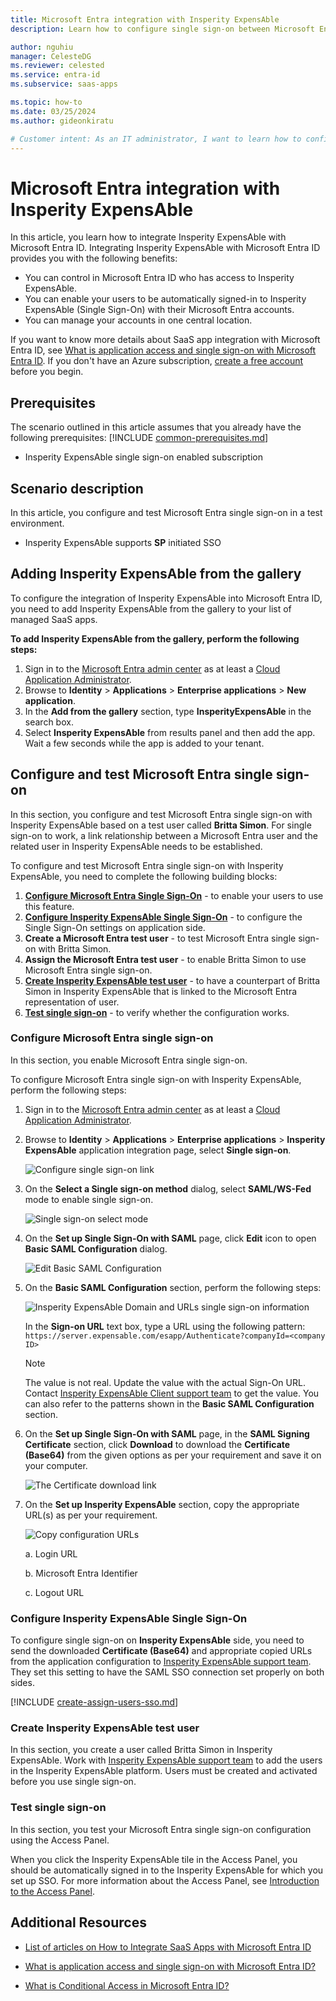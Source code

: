 ```yaml
---
title: Microsoft Entra integration with Insperity ExpensAble
description: Learn how to configure single sign-on between Microsoft Entra ID and Insperity ExpensAble.

author: nguhiu
manager: CelesteDG
ms.reviewer: celested
ms.service: entra-id
ms.subservice: saas-apps

ms.topic: how-to
ms.date: 03/25/2024
ms.author: gideonkiratu

# Customer intent: As an IT administrator, I want to learn how to configure single sign-on between Microsoft Entra ID and Insperity ExpensAble so that I can control who has access to Insperity ExpensAble, enable automatic sign-in with Microsoft Entra accounts, and manage my accounts in one central location.
---
```

# Microsoft Entra integration with Insperity ExpensAble

In this article,  you learn how to integrate Insperity ExpensAble with Microsoft Entra ID.
Integrating Insperity ExpensAble with Microsoft Entra ID provides you with the following benefits:

* You can control in Microsoft Entra ID who has access to Insperity ExpensAble.
* You can enable your users to be automatically signed-in to Insperity ExpensAble (Single Sign-On) with their Microsoft Entra accounts.
* You can manage your accounts in one central location.

If you want to know more details about SaaS app integration with Microsoft Entra ID, see [What is application access and single sign-on with Microsoft Entra ID](~/identity/enterprise-apps/what-is-single-sign-on.md).
If you don't have an Azure subscription, [create a free account](https://azure.microsoft.com/free/) before you begin.

## Prerequisites
The scenario outlined in this article assumes that you already have the following prerequisites:
[!INCLUDE [common-prerequisites.md](~/identity/saas-apps/includes/common-prerequisites.md)]
* Insperity ExpensAble single sign-on enabled subscription

## Scenario description

In this article,  you configure and test Microsoft Entra single sign-on in a test environment.

* Insperity ExpensAble supports **SP** initiated SSO

## Adding Insperity ExpensAble from the gallery

To configure the integration of Insperity ExpensAble into Microsoft Entra ID, you need to add Insperity ExpensAble from the gallery to your list of managed SaaS apps.

**To add Insperity ExpensAble from the gallery, perform the following steps:**

1. Sign in to the [Microsoft Entra admin center](https://entra.microsoft.com) as at least a [Cloud Application Administrator](~/identity/role-based-access-control/permissions-reference.md#cloud-application-administrator).
1. Browse to **Identity** > **Applications** > **Enterprise applications** > **New application**.
1. In the **Add from the gallery** section, type **InsperityExpensAble** in the search box.
1. Select **Insperity ExpensAble** from results panel and then add the app. Wait a few seconds while the app is added to your tenant.

<a name='configure-and-test-azure-ad-single-sign-on'></a>

## Configure and test Microsoft Entra single sign-on

In this section, you configure and test Microsoft Entra single sign-on with Insperity ExpensAble based on a test user called **Britta Simon**.
For single sign-on to work, a link relationship between a Microsoft Entra user and the related user in Insperity ExpensAble needs to be established.

To configure and test Microsoft Entra single sign-on with Insperity ExpensAble, you need to complete the following building blocks:

1. **[Configure Microsoft Entra Single Sign-On](#configure-azure-ad-single-sign-on)** - to enable your users to use this feature.
2. **[Configure Insperity ExpensAble Single Sign-On](#configure-insperity-expensable-single-sign-on)** - to configure the Single Sign-On settings on application side.
3. **Create a Microsoft Entra test user** - to test Microsoft Entra single sign-on with Britta Simon.
4. **Assign the Microsoft Entra test user** - to enable Britta Simon to use Microsoft Entra single sign-on.
5. **[Create Insperity ExpensAble test user](#create-insperity-expensable-test-user)** - to have a counterpart of Britta Simon in Insperity ExpensAble that is linked to the Microsoft Entra representation of user.
6. **[Test single sign-on](#test-single-sign-on)** - to verify whether the configuration works.

<a name='configure-azure-ad-single-sign-on'></a>

### Configure Microsoft Entra single sign-on

In this section, you enable Microsoft Entra single sign-on.

To configure Microsoft Entra single sign-on with Insperity ExpensAble, perform the following steps:

1. Sign in to the [Microsoft Entra admin center](https://entra.microsoft.com) as at least a [Cloud Application Administrator](~/identity/role-based-access-control/permissions-reference.md#cloud-application-administrator).
1. Browse to **Identity** > **Applications** > **Enterprise applications** > **Insperity ExpensAble** application integration page, select **Single sign-on**.

    ![Configure single sign-on link](common/select-sso.png)

1. On the **Select a Single sign-on method** dialog, select **SAML/WS-Fed** mode to enable single sign-on.

    ![Single sign-on select mode](common/select-saml-option.png)

1. On the **Set up Single Sign-On with SAML** page, click **Edit** icon to open **Basic SAML Configuration** dialog.

	![Edit Basic SAML Configuration](common/edit-urls.png)

1. On the **Basic SAML Configuration** section, perform the following steps:

    ![Insperity ExpensAble Domain and URLs single sign-on information](common/sp-signonurl.png)

    In the **Sign-on URL** text box, type a URL using the following pattern:
    `https://server.expensable.com/esapp/Authenticate?companyId=<company ID>`

	> [!NOTE]
	> The value is not real. Update the value with the actual Sign-On URL. Contact [Insperity ExpensAble Client support team](https://www.insperity.com/products/expense-management/support/express/) to get the value. You can also refer to the patterns shown in the **Basic SAML Configuration** section.

1. On the **Set up Single Sign-On with SAML** page, in the **SAML Signing Certificate** section, click **Download** to download the **Certificate (Base64)** from the given options as per your requirement and save it on your computer.

	![The Certificate download link](common/certificatebase64.png)

1. On the **Set up Insperity ExpensAble** section, copy the appropriate URL(s) as per your requirement.

	![Copy configuration URLs](common/copy-configuration-urls.png)

	a. Login URL

	b. Microsoft Entra Identifier

	c. Logout URL

### Configure Insperity ExpensAble Single Sign-On

To configure single sign-on on **Insperity ExpensAble** side, you need to send the downloaded **Certificate (Base64)** and appropriate copied URLs from the application configuration to [Insperity ExpensAble support team](https://www.insperity.com/products/expense-management/support/express/). They set this setting to have the SAML SSO connection set properly on both sides.

<a name='create-an-azure-ad-test-user'></a>

[!INCLUDE [create-assign-users-sso.md](~/identity/saas-apps/includes/create-assign-users-sso.md)]

### Create Insperity ExpensAble test user

In this section, you create a user called Britta Simon in Insperity ExpensAble. Work with [Insperity ExpensAble support team](https://www.insperity.com/products/expense-management/support/express/) to add the users in the Insperity ExpensAble platform. Users must be created and activated before you use single sign-on.

### Test single sign-on

In this section, you test your Microsoft Entra single sign-on configuration using the Access Panel.

When you click the Insperity ExpensAble tile in the Access Panel, you should be automatically signed in to the Insperity ExpensAble for which you set up SSO. For more information about the Access Panel, see [Introduction to the Access Panel](https://support.microsoft.com/account-billing/sign-in-and-start-apps-from-the-my-apps-portal-2f3b1bae-0e5a-4a86-a33e-876fbd2a4510).

## Additional Resources

- [List of articles on How to Integrate SaaS Apps with Microsoft Entra ID](./tutorial-list.md)

- [What is application access and single sign-on with Microsoft Entra ID?](~/identity/enterprise-apps/what-is-single-sign-on.md)

- [What is Conditional Access in Microsoft Entra ID?](~/identity/conditional-access/overview.md)
